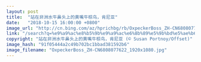 ```yaml
---
layout: post
title:  "站在非洲水牛鼻头上的黄嘴牛椋鸟，肯尼亚"
date:   "2018-10-15 16:00:00 +0800"
image_url: "http://cn.bing.com/az/hprichbg/rb/OxpeckerBoss_ZH-CN6808077622_1920x1080.jpg"
link: "/search?q=%e9%a9%ac%e8%b5%9b%e9%a9%ac%e6%8b%89%e5%9b%bd%e5%ae%b6%e4%bf%9d%e6%8a%a4%e5%8c%ba&form=hpcapt&mkt=zh-cn"
copyright: "站在非洲水牛鼻头上的黄嘴牛椋鸟，肯尼亚 (© Susan Portnoy/Offset)"
image_hash: "91f05444a2c49b702bc1bbad381592b6"
image_filename: "OxpeckerBoss_ZH-CN6808077622_1920x1080.jpg"
---
```

